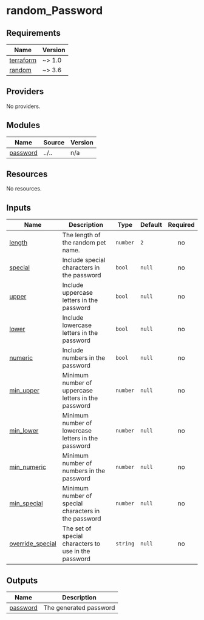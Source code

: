 # random_Password

<!-- BEGINNING OF PRE-COMMIT-TERRAFORM DOCS HOOK -->
## Requirements

| Name | Version |
|------|---------|
| <a name="requirement_terraform"></a> [terraform](#requirement\_terraform) | ~> 1.0 |
| <a name="requirement_random"></a> [random](#requirement\_random) | ~> 3.6 |

## Providers

No providers.

## Modules

| Name | Source | Version |
|------|--------|---------|
| <a name="module_password"></a> [password](#module\_password) | ../.. | n/a |

## Resources

No resources.

## Inputs

| Name | Description | Type | Default | Required |
|------|-------------|------|---------|:--------:|
| <a name="input_length"></a> [length](#input\_length) | The length of the random pet name. | `number` | `2` | no |
| <a name="input_special"></a> [special](#input\_special) | Include special characters in the password | `bool` | `null` | no |
| <a name="input_upper"></a> [upper](#input\_upper) | Include uppercase letters in the password | `bool` | `null` | no |
| <a name="input_lower"></a> [lower](#input\_lower) | Include lowercase letters in the password | `bool` | `null` | no |
| <a name="input_numeric"></a> [numeric](#input\_numeric) | Include numbers in the password | `bool` | `null` | no |
| <a name="input_min_upper"></a> [min\_upper](#input\_min\_upper) | Minimum number of uppercase letters in the password | `number` | `null` | no |
| <a name="input_min_lower"></a> [min\_lower](#input\_min\_lower) | Minimum number of lowercase letters in the password | `number` | `null` | no |
| <a name="input_min_numeric"></a> [min\_numeric](#input\_min\_numeric) | Minimum number of numbers in the password | `number` | `null` | no |
| <a name="input_min_special"></a> [min\_special](#input\_min\_special) | Minimum number of special characters in the password | `number` | `null` | no |
| <a name="input_override_special"></a> [override\_special](#input\_override\_special) | The set of special characters to use in the password | `string` | `null` | no |

## Outputs

| Name | Description |
|------|-------------|
| <a name="output_password"></a> [password](#output\_password) | The generated password |
<!-- END OF PRE-COMMIT-TERRAFORM DOCS HOOK -->
